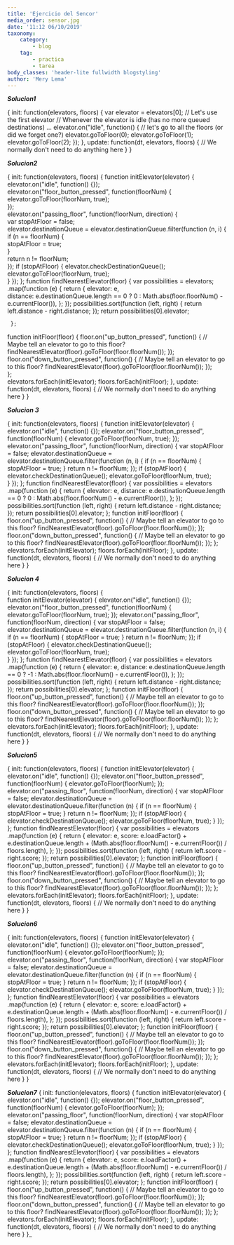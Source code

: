 ```yaml
---
title: 'Ejercicio del Sencor'
media_order: sensor.jpg
date: '11:12 06/10/2019'
taxonomy:
    category:
        - blog
    tag:
        - practica
        - tarea
body_classes: 'header-lite fullwidth blogstyling'
author: 'Mery Lema'
---
```


**_Solucion1_**


{
    init: function(elevators, floors) {
        var elevator = elevators[0]; // Let's use the first elevator
        // Whenever the elevator is idle (has no more queued destinations) ...
        elevator.on("idle", function() {
            // let's go to all the floors (or did we forget one?)
            elevator.goToFloor(0);
            elevator.goToFloor(1);
	    elevator.goToFloor(2);
        });
    },
    update: function(dt, elevators, floors) {
        // We normally don't need to do anything here
    }
}


_**Solucion2**_


{
init: function(elevators, floors) {
function initElevator(elevator) {   
elevator.on("idle", function() {});    
elevator.on("floor_button_pressed", function(floorNum) {          
  elevator.goToFloor(floorNum, true);           
});       
elevator.on("passing_floor", function(floorNum, direction) {      
          var stopAtFloor = false;              
elevator.destinationQueue = elevator.destinationQueue.filter(function (n, i) {
                 if (n == floorNum) {         
stopAtFloor = true;       
 }         
return n != floorNum;               
});
   if (stopAtFloor) {
              elevator.checkDestinationQueue();
                elevator.goToFloor(floorNum, true);    
                }
         });
 }; 
 function findNearestElevator(floor) {
        var possibilities = elevators;
        .map(function (e) { 
   return { 
  elevator: e,  
  distance: e.destinationQueue.length == 0 ? 0 : Math.abs(floor.floorNum() - e.currentFloor()),
                }; 
   }); 
 possibilities.sort(function (left, right) {
        return left.distance - right.distance;
        });
   return possibilities[0].elevator;
   
     };
function initFloor(floor) {
         floor.on("up_button_pressed", function() {
            // Maybe tell an elevator to go to this floor?
               findNearestElevator(floor).goToFloor(floor.floorNum());
          });
            floor.on("down_button_pressed", function() {
          // Maybe tell an elevator to go to this floor?
 findNearestElevator(floor).goToFloor(floor.floorNum());
  });  
  };   
 elevators.forEach(initElevator);
  floors.forEach(initFloor);
  },
    update: function(dt, elevators, floors) {
  // We normally don't need to do anything here
}
}


**_Solucion 3_**


{
    init: function(elevators, floors) {
    function initElevator(elevator) {
            elevator.on("idle", function() {});
            elevator.on("floor_button_pressed", function(floorNum) {
                elevator.goToFloor(floorNum, true);
            });
            elevator.on("passing_floor", function(floorNum, direction) {
                var stopAtFloor = false;
                elevator.destinationQueue = elevator.destinationQueue.filter(function (n, i) {
                    if (n == floorNum) { 
                        stopAtFloor = true;
                    }
                    return n != floorNum;
                });
                if (stopAtFloor) {
                    elevator.checkDestinationQueue();
                    elevator.goToFloor(floorNum, true);                
                }
            });
        };
        function findNearestElevator(floor) {
            var possibilities = elevators
                .map(function (e) { 
                    return { 
                        elevator: e, 
                        distance: e.destinationQueue.length == 0 ? 0 : Math.abs(floor.floorNum() - e.currentFloor()),
                    }; 
                });
            possibilities.sort(function (left, right) {
                return left.distance - right.distance;
            });
            return possibilities[0].elevator;
        };
        function initFloor(floor) {
            floor.on("up_button_pressed", function() {
                // Maybe tell an elevator to go to this floor?
                findNearestElevator(floor).goToFloor(floor.floorNum());
            });
            floor.on("down_button_pressed", function() {
                // Maybe tell an elevator to go to this floor?
                findNearestElevator(floor).goToFloor(floor.floorNum());
            });
        };
        elevators.forEach(initElevator);
        floors.forEach(initFloor);
    },
    update: function(dt, elevators, floors) {
        // We normally don't need to do anything here
    }
}


_**Solucion 4**_


{
    init: function(elevators, floors) {  
        function initElevator(elevator) {
            elevator.on("idle", function() {});
            elevator.on("floor_button_pressed", function(floorNum) {
                elevator.goToFloor(floorNum, true);
            });
            elevator.on("passing_floor", function(floorNum, direction) {
                var stopAtFloor = false;
                elevator.destinationQueue = elevator.destinationQueue.filter(function (n, i) {
                    if (n == floorNum) { 
                        stopAtFloor = true;
                    }
                    return n != floorNum;
                });
                if (stopAtFloor) {
                    elevator.checkDestinationQueue();
                    elevator.goToFloor(floorNum, true);                
                }
            });
        };
        function findNearestElevator(floor) {
            var possibilities = elevators
                .map(function (e) { 
                    return { 
                        elevator: e, 
                        distance: e.destinationQueue.length == 0 ? -1 : Math.abs(floor.floorNum() - e.currentFloor()),
                    }; 
                });
            possibilities.sort(function (left, right) {
                return left.distance - right.distance;
            });
            return possibilities[0].elevator;
        };
        function initFloor(floor) {
            floor.on("up_button_pressed", function() {
                // Maybe tell an elevator to go to this floor?
                findNearestElevator(floor).goToFloor(floor.floorNum());
            });
            floor.on("down_button_pressed", function() {
                // Maybe tell an elevator to go to this floor?
                findNearestElevator(floor).goToFloor(floor.floorNum());
            });
        };
        elevators.forEach(initElevator);
        floors.forEach(initFloor);
    },
    update: function(dt, elevators, floors) {
        // We normally don't need to do anything here
    }
}


**_Solucion5_**


{
    init: function(elevators, floors) { 
        function initElevator(elevator) {
            elevator.on("idle", function() {});
            elevator.on("floor_button_pressed", function(floorNum) {
                elevator.goToFloor(floorNum);
            });
            elevator.on("passing_floor", function(floorNum, direction) {
                var stopAtFloor = false;
                elevator.destinationQueue = elevator.destinationQueue.filter(function (n) {
                    if (n == floorNum) { 
                        stopAtFloor = true;
                    }
                    return n != floorNum;
                });
                if (stopAtFloor) {
                    elevator.checkDestinationQueue();
                    elevator.goToFloor(floorNum, true);
                }
            });
        };
        function findNearestElevator(floor) {
            var possibilities = elevators
                .map(function (e) { 
                    return { 
                        elevator: e, 
                        score: e.loadFactor() 
                            + e.destinationQueue.length 
                            + (Math.abs(floor.floorNum() - e.currentFloor()) / floors.length),
                    }; 
                });
            possibilities.sort(function (left, right) {
                return left.score - right.score;
            });
            return possibilities[0].elevator;
        };
        function initFloor(floor) {
            floor.on("up_button_pressed", function() {
                // Maybe tell an elevator to go to this floor?
                findNearestElevator(floor).goToFloor(floor.floorNum());
            });
            floor.on("down_button_pressed", function() {
                // Maybe tell an elevator to go to this floor?
                findNearestElevator(floor).goToFloor(floor.floorNum());
            });
        };
        elevators.forEach(initElevator);
        floors.forEach(initFloor);
    },
    update: function(dt, elevators, floors) {
        // We normally don't need to do anything here
    }
}


_**Solucion6**_


{
    init: function(elevators, floors) {
        function initElevator(elevator) {
            elevator.on("idle", function() {});
            elevator.on("floor_button_pressed", function(floorNum) {
                elevator.goToFloor(floorNum);
            });
            elevator.on("passing_floor", function(floorNum, direction) {
                var stopAtFloor = false;
                elevator.destinationQueue = elevator.destinationQueue.filter(function (n) {
                    if (n == floorNum) { 
                        stopAtFloor = true;
                    }
                    return n != floorNum;
                });
                if (stopAtFloor) {
                    elevator.checkDestinationQueue();
                    elevator.goToFloor(floorNum, true);
                }
            });
        };
        function findNearestElevator(floor) {
            var possibilities = elevators
                .map(function (e) { 
                    return { 
                        elevator: e, 
                        score: e.loadFactor() 
                            + e.destinationQueue.length 
                            + (Math.abs(floor.floorNum() - e.currentFloor()) / floors.length),
                    }; 
                });
            possibilities.sort(function (left, right) {
                return left.score - right.score;
            });
            return possibilities[0].elevator;
        };
        function initFloor(floor) {
            floor.on("up_button_pressed", function() {
                // Maybe tell an elevator to go to this floor?
                findNearestElevator(floor).goToFloor(floor.floorNum());
            });
            floor.on("down_button_pressed", function() {
                // Maybe tell an elevator to go to this floor?
                findNearestElevator(floor).goToFloor(floor.floorNum());
            });
        };
        elevators.forEach(initElevator);
        floors.forEach(initFloor);
    },
    update: function(dt, elevators, floors) {
        // We normally don't need to do anything here
    }
}

_**Solucion7**_
{
    init: function(elevators, floors) {
        function initElevator(elevator) {
            elevator.on("idle", function() {});
            elevator.on("floor_button_pressed", function(floorNum) {
                elevator.goToFloor(floorNum);
            });
            elevator.on("passing_floor", function(floorNum, direction) {
                var stopAtFloor = false;
                elevator.destinationQueue = elevator.destinationQueue.filter(function (n) {
                    if (n == floorNum) { 
                        stopAtFloor = true;
                    }
                    return n != floorNum;
                });
                if (stopAtFloor) {
                    elevator.checkDestinationQueue();
                    elevator.goToFloor(floorNum, true);
                }
            });
        };
        function findNearestElevator(floor) {
            var possibilities = elevators
                .map(function (e) { 
                    return { 
                        elevator: e, 
                        score: e.loadFactor() 
                            + e.destinationQueue.length 
                            + (Math.abs(floor.floorNum() - e.currentFloor()) / floors.length),
                    }; 
                });
            possibilities.sort(function (left, right) {
                return left.score - right.score;
            });
            return possibilities[0].elevator;
        };
        function initFloor(floor) {
            floor.on("up_button_pressed", function() {
                // Maybe tell an elevator to go to this floor?
                findNearestElevator(floor).goToFloor(floor.floorNum());
            });
            floor.on("down_button_pressed", function() {
                // Maybe tell an elevator to go to this floor?
                findNearestElevator(floor).goToFloor(floor.floorNum());
            });
        };
        elevators.forEach(initElevator);
        floors.forEach(initFloor);
    },
    update: function(dt, elevators, floors) {
        // We normally don't need to do anything here
    }
}_